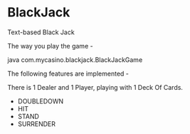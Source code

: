 BlackJack
=========

Text-based Black Jack

The way you play the game -

java com.mycasino.blackjack.BlackJackGame

The following features are implemented -

There is 1 Dealer and 1 Player, playing with 1 Deck Of Cards.


- DOUBLEDOWN
- HIT
- STAND
- SURRENDER

